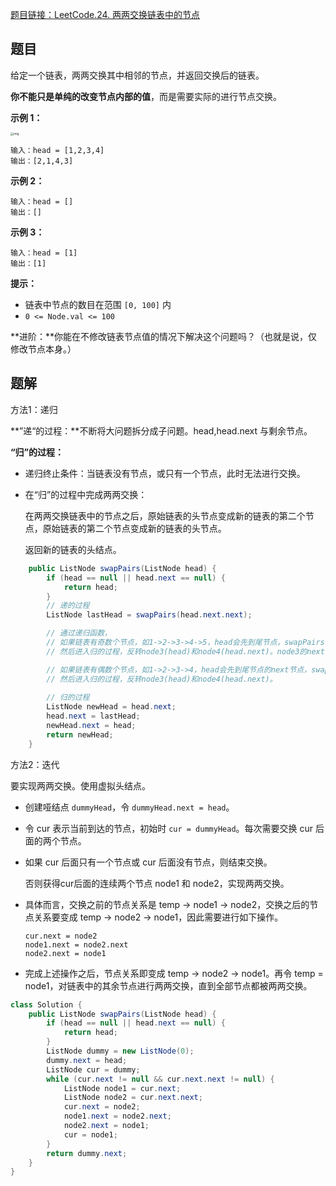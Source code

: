[题目链接：LeetCode.24. 两两交换链表中的节点](https://leetcode-cn.com/problems/swap-nodes-in-pairs/)

## 题目

给定一个链表，两两交换其中相邻的节点，并返回交换后的链表。

**你不能只是单纯的改变节点内部的值**，而是需要实际的进行节点交换。

**示例 1：**

<img src="https://assets.leetcode.com/uploads/2020/10/03/swap_ex1.jpg" alt="img" style="zoom:33%;" />

```
输入：head = [1,2,3,4]
输出：[2,1,4,3]
```

**示例 2：**

```
输入：head = []
输出：[]
```

**示例 3：**

```
输入：head = [1]
输出：[1] 
```

**提示：**

- 链表中节点的数目在范围 `[0, 100]` 内
- `0 <= Node.val <= 100` 

**进阶：**你能在不修改链表节点值的情况下解决这个问题吗？（也就是说，仅修改节点本身。）

## 题解

方法1：递归

**”递“的过程：**不断将大问题拆分成子问题。head,head.next 与剩余节点。

**“归”的过程：**

* 递归终止条件：当链表没有节点，或只有一个节点，此时无法进行交换。

* 在“归”的过程中完成两两交换：

  在两两交换链表中的节点之后，原始链表的头节点变成新的链表的第二个节点，原始链表的第二个节点变成新的链表的头节点。

  返回新的链表的头结点。

```java
    public ListNode swapPairs(ListNode head) {
        if (head == null || head.next == null) {
            return head;
        }
        // 递的过程
        ListNode lastHead = swapPairs(head.next.next);

        // 通过递归函数，
        // 如果链表有奇数个节点，如1->2->3->4->5，head会先到尾节点，swapPairs(node5)返回node5
        // 然后进入归的过程，反转node3(head)和node4(head.next)。node3的next指向node5。返回node4

        // 如果链表有偶数个节点，如1->2->3->4，head会先到尾节点的next节点，swapPairs(null)返回。
        // 然后进入归的过程，反转node3(head)和node4(head.next)。
        
        // 归的过程
        ListNode newHead = head.next;
        head.next = lastHead;
        newHead.next = head;
        return newHead;
    }
```

方法2：迭代

要实现两两交换。使用虚拟头结点。

* 创建哑结点 `dummyHead`，令 `dummyHead.next = head`。

* 令 cur 表示当前到达的节点，初始时 `cur = dummyHead`。每次需要交换 cur 后面的两个节点。

* 如果 cur 后面只有一个节点或 cur 后面没有节点，则结束交换。

  否则获得cur后面的连续两个节点 node1 和 node2，实现两两交换。

* 具体而言，交换之前的节点关系是 temp -> node1 -> node2，交换之后的节点关系要变成 temp -> node2 -> node1，因此需要进行如下操作。

  ```
  cur.next = node2
  node1.next = node2.next
  node2.next = node1
  ```
* 完成上述操作之后，节点关系即变成 temp -> node2 -> node1。再令 temp = node1，对链表中的其余节点进行两两交换，直到全部节点都被两两交换。

```java
class Solution {
    public ListNode swapPairs(ListNode head) {
        if (head == null || head.next == null) {
            return head;
        }
        ListNode dummy = new ListNode(0);
        dummy.next = head;
        ListNode cur = dummy;
        while (cur.next != null && cur.next.next != null) {
            ListNode node1 = cur.next;
            ListNode node2 = cur.next.next;
            cur.next = node2;
            node1.next = node2.next;
            node2.next = node1;
            cur = node1;
        }
        return dummy.next;
    }
}
```

